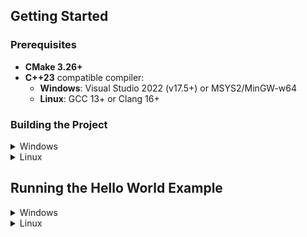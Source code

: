 
## Getting Started

### Prerequisites

- **CMake 3.26+**
- **C++23** compatible compiler:
  - **Windows**: Visual Studio 2022 (v17.5+) or MSYS2/MinGW-w64
  - **Linux**: GCC 13+ or Clang 16+

###  Building the Project

<details>
<summary> Windows </summary>

```powershell
git clone https://github.com/ProdigyThirteen/Engine.git
cd Engine
mkdir build
cd build
cmake .. -G "Visual Studio 17 2022" -A x64
cmake --build . --config Debug
```
</details>

<details>
<summary> Linux</summary>
  
```bash
git clone https://github.com/yourusername/your-repo.git
cd your-repo
mkdir build
cd build
cmake -DCMAKE_CXX_STANDARD=23 ..
cmake --build .
```
</details>


## Running the Hello World Example


<details>
<summary> Windows </summary>
  
```powershell
cd build\Examples\HelloWorld\Debug
HelloWorld.exe
```
</details>

<details>
<summary> Linux</summary>
  
```bash
cd build/Examples/HelloWorld
./HelloWorld
```
</details>
